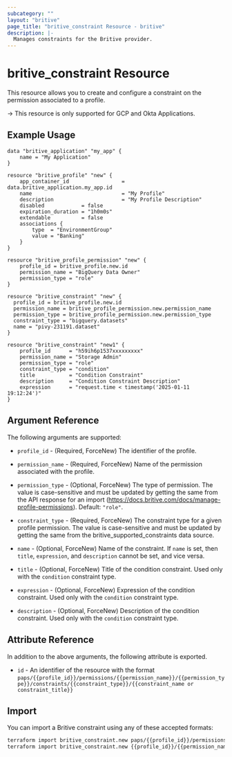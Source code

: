 ```yaml
---
subcategory: ""
layout: "britive"
page_title: "britive_constraint Resource - britive"
description: |-
  Manages constraints for the Britive provider.
---
```


# britive_constraint Resource

This resource allows you to create and configure a constraint on the permission associated to a profile.

-> This resource is only supported for GCP and Okta Applications.

## Example Usage

```hcl
data "britive_application" "my_app" {
    name = "My Application"
}

resource "britive_profile" "new" {
    app_container_id                 = data.britive_application.my_app.id
    name                             = "My Profile"
    description                      = "My Profile Description"
    disabled            = false
    expiration_duration = "1h0m0s"
    extendable          = false
    associations {
        type  = "EnvironmentGroup"
        value = "Banking"
    }
}

resource "britive_profile_permission" "new" {
    profile_id = britive_profile.new.id
    permission_name = "BigQuery Data Owner"
    permission_type = "role"
}

resource "britive_constraint" "new" {
  profile_id = britive_profile.new.id
  permission_name = britive_profile_permission.new.permission_name
  permission_type = britive_profile_permission.new.permission_type
  constraint_type = "bigquery.datasets"
  name = "pivy-231191.dataset"
}

resource "britive_constraint" "new1" {
    profile_id      = "h59ih6p1537xxxxxxxxx"
    permission_name = "Storage Admin"
    permission_type = "role"
    constraint_type = "condition"
    title           = "Condition Constraint"
    description     = "Condition Constraint Description"
    expression      = "request.time < timestamp('2025-01-11 19:12:24')"
}
```

## Argument Reference

The following arguments are supported:

* `profile_id` - (Required, ForceNew) The identifier of the profile.

* `permission_name` - (Required, ForceNew) Name of the permission associated with the profile.

* `permission_type` - (Optional, ForceNew) The type of permission. The value is case-sensitive and must be updated by getting the same from the API response for an import (https://docs.britive.com/docs/manage-profile-permissions). Default: `"role"`.

* `constraint_type` - (Required, ForceNew) The constraint type for a given profile permission. The value is case-sensitive and must be updated by getting the same from the britive_supported_constraints data source.

* `name` - (Optional, ForceNew) Name of the constraint. If `name` is set, then `title`, `expression`, and `description` cannot be set, and vice versa.

* `title` - (Optional, ForceNew) Title of the condition constraint. Used only with the `condition` constraint type.

* `expression` - (Optional, ForceNew) Expression of the condition constraint. Used only with the `condition` constraint type.

* `description` - (Optional, ForceNew) Description of the condition constraint. Used only with the `condition` constraint type.

## Attribute Reference

In addition to the above arguments, the following attribute is exported.

* `id` - An identifier of the resource with the format `paps/{{profile_id}}/permissions/{{permission_name}}/{{permission_type}}/constraints/{{constraint_type}}/{{constraint_name or constraint_title}}`

## Import

You can import a Britive constraint using any of these accepted formats:

```sh
terraform import britive_constraint.new paps/{{profile_id}}/permissions/{{permission_name}}/{{permission_type}}/constraints/{{constraint_type}}/{{constraint_name or constraint_title}}
terraform import britive_constraint.new {{profile_id}}/{{permission_name}}/{{permission_type}}/{{constraint_type}}/{{constraint_name or constraint_title}}
```
